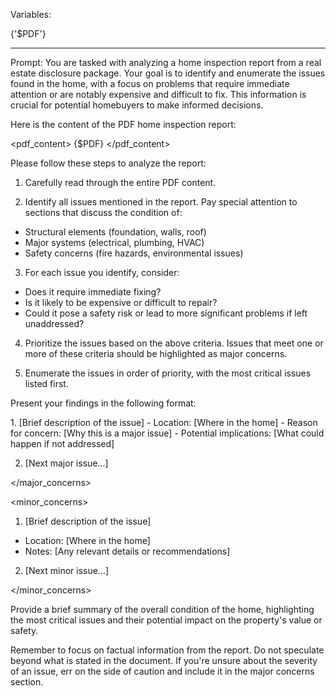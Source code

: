 Variables:

{'$PDF'}

---

Prompt:
You are tasked with analyzing a home inspection report from a real estate disclosure package. Your
goal is to identify and enumerate the issues found in the home, with a focus on problems that
require immediate attention or are notably expensive and difficult to fix. This information is
crucial for potential homebuyers to make informed decisions.

Here is the content of the PDF home inspection report:

<pdf_content>
{$PDF}
</pdf_content>

Please follow these steps to analyze the report:

1. Carefully read through the entire PDF content.

2. Identify all issues mentioned in the report. Pay special attention to sections that discuss the
   condition of:

- Structural elements (foundation, walls, roof)
- Major systems (electrical, plumbing, HVAC)
- Safety concerns (fire hazards, environmental issues)

3. For each issue you identify, consider:

- Does it require immediate fixing?
- Is it likely to be expensive or difficult to repair?
- Could it pose a safety risk or lead to more significant problems if left unaddressed?

4. Prioritize the issues based on the above criteria. Issues that meet one or more of these criteria
   should be highlighted as major concerns.

5. Enumerate the issues in order of priority, with the most critical issues listed first.

Present your findings in the following format:

<issues>
<major_concerns>
1. [Brief description of the issue]
- Location: [Where in the home]
- Reason for concern: [Why this is a major issue]
- Potential implications: [What could happen if not addressed]

2. [Next major issue...]

</major_concerns>

<minor_concerns>

1. [Brief description of the issue]

- Location: [Where in the home]
- Notes: [Any relevant details or recommendations]

2. [Next minor issue...]

</minor_concerns>
</issues>

<summary>
Provide a brief summary of the overall condition of the home, highlighting the most critical issues
and their potential impact on the property's value or safety.
</summary>

Remember to focus on factual information from the report. Do not speculate beyond what is stated in
the document. If you're unsure about the severity of an issue, err on the side of caution and
include it in the major concerns section.
